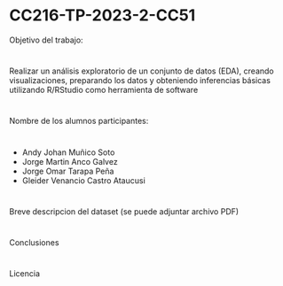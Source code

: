 # CC216-TP-2023-2-CC51

Objetivo del trabajo:
#
Realizar un análisis exploratorio de un conjunto de datos (EDA), creando visualizaciones,
preparando los datos y obteniendo inferencias básicas utilizando R/RStudio como
herramienta de software
#
Nombre de los alumnos participantes:
#
- Andy Johan Muñico Soto
- Jorge Martin Anco Galvez
- Jorge Omar Tarapa Peña
- Gleider Venancio Castro Ataucusi
#
Breve descripcion del dataset (se puede adjuntar archivo PDF)
#

Conclusiones
#
Licencia
#
